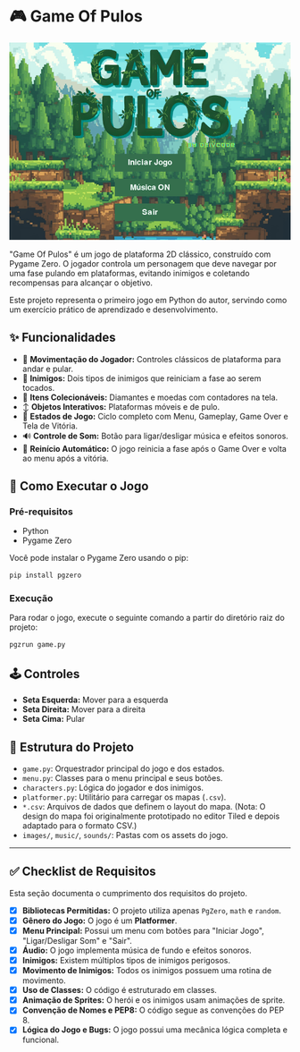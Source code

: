 # 🎮 Game Of Pulos

![Gameplay do Game Of Pulos](gif-jogo-python.gif)

"Game Of Pulos" é um jogo de plataforma 2D clássico, construído com Pygame Zero. O jogador controla um personagem que deve navegar por uma fase pulando em plataformas, evitando inimigos e coletando recompensas para alcançar o objetivo.

Este projeto representa o primeiro jogo em Python do autor, servindo como um exercício prático de aprendizado e desenvolvimento.

## ✨ Funcionalidades

-   🏃 **Movimentação do Jogador:** Controles clássicos de plataforma para andar e pular.
-   👾 **Inimigos:** Dois tipos de inimigos que reiniciam a fase ao serem tocados.
-   💎 **Itens Colecionáveis:** Diamantes e moedas com contadores na tela.
-   ↕️ **Objetos Interativos:** Plataformas móveis e de pulo.
-   🔄 **Estados de Jogo:** Ciclo completo com Menu, Gameplay, Game Over e Tela de Vitória.
-   🔊 **Controle de Som:** Botão para ligar/desligar música e efeitos sonoros.
-   🔁 **Reinício Automático:** O jogo reinicia a fase após o Game Over e volta ao menu após a vitória.

## 🚀 Como Executar o Jogo

### Pré-requisitos

-   Python
-   Pygame Zero

Você pode instalar o Pygame Zero usando o pip:
```bash
pip install pgzero
```

### Execução

Para rodar o jogo, execute o seguinte comando a partir do diretório raiz do projeto:

```bash
pgzrun game.py
```

## 🕹️ Controles

-   **Seta Esquerda:** Mover para a esquerda
-   **Seta Direita:** Mover para a direita
-   **Seta Cima:** Pular

## 📁 Estrutura do Projeto

-   `game.py`: Orquestrador principal do jogo e dos estados.
-   `menu.py`: Classes para o menu principal e seus botões.
-   `characters.py`: Lógica do jogador e dos inimigos.
-   `platformer.py`: Utilitário para carregar os mapas (`.csv`).
-   `*.csv`: Arquivos de dados que definem o layout do mapa. (Nota: O design do mapa foi originalmente prototipado no editor Tiled e depois adaptado para o formato CSV.)
-   `images/`, `music/`, `sounds/`: Pastas com os assets do jogo.

---

## ✅ Checklist de Requisitos

Esta seção documenta o cumprimento dos requisitos do projeto.

-   [x] **Bibliotecas Permitidas:** O projeto utiliza apenas `PgZero`, `math` e `random`.
-   [x] **Gênero do Jogo:** O jogo é um **Platformer**.
-   [x] **Menu Principal:** Possui um menu com botões para "Iniciar Jogo", "Ligar/Desligar Som" e "Sair".
-   [x] **Áudio:** O jogo implementa música de fundo e efeitos sonoros.
-   [x] **Inimigos:** Existem múltiplos tipos de inimigos perigosos.
-   [x] **Movimento de Inimigos:** Todos os inimigos possuem uma rotina de movimento.
-   [x] **Uso de Classes:** O código é estruturado em classes.
-   [x] **Animação de Sprites:** O herói e os inimigos usam animações de sprite.
-   [x] **Convenção de Nomes e PEP8:** O código segue as convenções do PEP 8.
-   [x] **Lógica do Jogo e Bugs:** O jogo possui uma mecânica lógica completa e funcional.